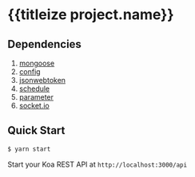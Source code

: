 # {{titleize project.name}}

## Dependencies
1. [mongoose](https://mongoosejs.com/)
1. [config](https://github.com/lorenwest/node-config)
1. [jsonwebtoken](https://github.com/auth0/node-jsonwebtoken)
1. [schedule](https://github.com/node-schedule/node-schedule)
1. [parameter](https://github.com/node-modules/parameter)
1. [socket.io](https://socket.io/)

## Quick Start

```bash
$ yarn start
```

Start your Koa REST API at `http://localhost:3000/api`
